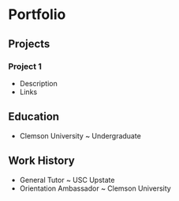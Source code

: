 # Portfolio

## Projects
### Project 1
- Description
- Links

## Education
- Clemson University ~ Undergraduate

## Work History
- General Tutor ~ USC Upstate
- Orientation Ambassador ~ Clemson University
